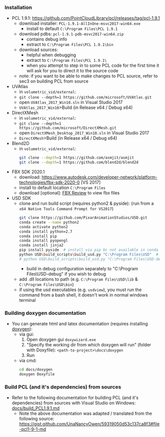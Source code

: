 ### Installation
  * PCL 1.9.1: https://github.com/PointCloudLibrary/pcl/releases/tag/pcl-1.9.1
    * download installer: `PCL-1.9.1-AllInOne-msvc2017-win64.exe`
      * install to default `C:\Program Files\PCL 1.9.1`
    * download pdbs: `pcl-1.9.1-pdb-msvc2017-win64.zip`
      * contains debug info
      * extract to `C:\Program Files\PCL 1.9.1\bin`
    * download sources:
      * helpful when debugging
      * extract to `C:\Program Files\PCL 1.9.1\`
      * when you attempt to step in to some PCL code for the first time it will ask for you to direct it to the source code
    * note: if you want to be able to make changes to PCL source, refer to sec3 on building PCL from source
  * UVAtlas
    * in `volumetric_vid/external`:
    * `git clone --depth=1 https://github.com/microsoft/UVAtlas.git`
    * open `UVAtlas_2017_Win10.sln` in Visual Studio 2017
    * `UVAtlas_2017_Win10`>Build (in Release x64 / Debug x64)
  * DirectXMesh
    * in `volumetric_vid/external`:
    * `git clone --depth=1 https://github.com/microsoft/DirectXMesh.git`
    * open `DirectXMesh_Desktop_2017_Win10.sln` in Visual Studio 2017
    * `DirectXMesh`>Build (in Release x64 / Debug x64)
  * Blend2D
    * in `volumetric_vid/external`:
      ```bash
      git clone --depth=1 https://github.com/asmjit/asmjit
      git clone --depth=1 https://github.com/blend2d/blend2d
      ```
  * FBX SDK 2020.1
    * download: https://www.autodesk.com/developer-network/platform-technologies/fbx-sdk-2020-0 [VS 2017]
    * install to default location `C:\Program Files`
    * download [optional]: [FBX Review](https://www.autodesk.com/products/fbx/fbx-review) to view fbx files
  * USD SDK
    * clone and run build script (requires python2 & pyside): (run from a `x64 Native Tools Command Prompt for VS2017`)
      ```bash
      git clone https://github.com/PixarAnimationStudios/USD.git
      conda create --name python2
      conda activate python2
      conda install python=2.7
      conda install pip
      conda install pyopengl
      conda install jinja2
      pip install pyside  # install via pip bc not available in conda
      python USD\build_scripts\build_usd.py "C:\Program Files\USD"  # adding --debug breaks python (won't be able to run in Debug mode, but Release / RelWithDebInfo work)
      # python USD\build_scripts\build_usd.py "C:\Program Files\USD-debug" --debug --no-python
      ```
      * build in debug configuration separately to "C:\Program Files\USD-debug" if you wish to debug
    * add .dll locations to path (e.g. `C:\Program Files\USD\lib` & `C:\Program Files\USD\bin`)
    * if using the usd executables (e.g. `usdview`), you must run the command from a bash shell, it doesn't work in normal windows terminal

### Building doxygen documentation
  * You can generate html and latex documentation (requires installing [doxygen](http://www.doxygen.nl/download.html#srcbin)): 
    * via gui:
      1. Open doxygen gui `doxywizard.exe`
      2. "Specify the working dir from which doxygen will run" (folder with Doxyfile): `<path-to-project>\docs\doxygen`
      3. Run
    * via cmd:
      ```bash
      cd docs/doxygen
      doxygen Doxyfile
      ```

### Build PCL (and it's dependencies) from sources
  * Refer to the following documentation for building PCL (and it's dependencies) from sources with Visual Studio on Windows: [docs/build_PCL1.9.1.md](docs/build_PCL1.9.1.md) 
    * Note the above documentation was adapted / translated from the following source: <https://gist.github.com/UnaNancyOwen/59319050d53c137ca8f3#file-pcl1-9-1-md>
